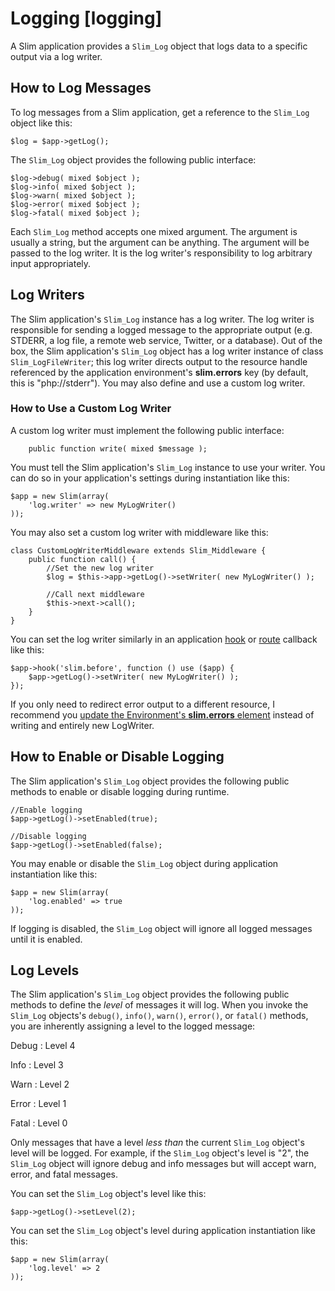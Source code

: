 # Logging [logging] #

A Slim application provides a `Slim_Log` object that logs data to a specific output via a log writer.

## How to Log Messages ##

To log messages from a Slim application, get a reference to the `Slim_Log` object like this:

    $log = $app->getLog();

The `Slim_Log` object provides the following public interface:

    $log->debug( mixed $object );
    $log->info( mixed $object );
    $log->warn( mixed $object );
    $log->error( mixed $object );
    $log->fatal( mixed $object );

Each `Slim_Log` method accepts one mixed argument. The argument is usually a string, but the argument can be anything. The argument will be passed to the log writer. It is the log writer's responsibility to log arbitrary input appropriately.

## Log Writers ##

The Slim application's `Slim_Log` instance has a log writer. The log writer is responsible for sending a logged message to the appropriate output (e.g. STDERR, a log file, a remote web service, Twitter, or a database). Out of the box, the Slim application's `Slim_Log` object has a log writer instance of class `Slim_LogFileWriter`; this log writer directs output to the resource handle referenced by the application environment's **slim.errors** key (by default, this is "php://stderr"). You may also define and use a custom log writer.

### How to Use a Custom Log Writer ###

A custom log writer must implement the following public interface:

        public function write( mixed $message );

You must tell the Slim application's `Slim_Log` instance to use your writer. You can do so in your application's settings during instantiation like this:

    $app = new Slim(array(
        'log.writer' => new MyLogWriter()
    ));

You may also set a custom log writer with middleware like this:

    class CustomLogWriterMiddleware extends Slim_Middleware {
        public function call() {
            //Set the new log writer
            $log = $this->app->getLog()->setWriter( new MyLogWriter() );
            
            //Call next middleware
            $this->next->call();
        }
    }

You can set the log writer similarly in an application [hook](#hooks) or [route](#routing-get) callback like this: 

    $app->hook('slim.before', function () use ($app) {
        $app->getLog()->setWriter( new MyLogWriter() );
    });

If you only need to redirect error output to a different resource, I recommend you [update the Environment's **slim.errors** element](#errors-output) instead of writing and entirely new LogWriter.

## How to Enable or Disable Logging ##

The Slim application's `Slim_Log` object provides the following public methods to enable or disable logging during runtime.

    //Enable logging
    $app->getLog()->setEnabled(true);
    
    //Disable logging
    $app->getLog()->setEnabled(false);

You may enable or disable the `Slim_Log` object during application instantiation like this:

    $app = new Slim(array(
        'log.enabled' => true
    ));

If logging is disabled, the `Slim_Log` object will ignore all logged messages until it is enabled.

## Log Levels ##

The Slim application's `Slim_Log` object provides the following public methods to define the _level_ of messages it will log. When you invoke the `Slim_Log` objects's `debug()`, `info()`, `warn()`, `error()`, or `fatal()` methods, you are inherently assigning a level to the logged message:

Debug
:   Level 4

Info
:   Level 3

Warn
:   Level 2

Error
:   Level 1

Fatal
:   Level 0

Only messages that have a level _less than_ the current `Slim_Log` object's level will be logged. For example, if the `Slim_Log` object's level is "2", the `Slim_Log` object will ignore debug and info messages but will accept warn, error, and fatal messages.

You can set the `Slim_Log` object's level like this:

    $app->getLog()->setLevel(2);

You can set the `Slim_Log` object's level during application instantiation like this:

    $app = new Slim(array(
        'log.level' => 2
    ));